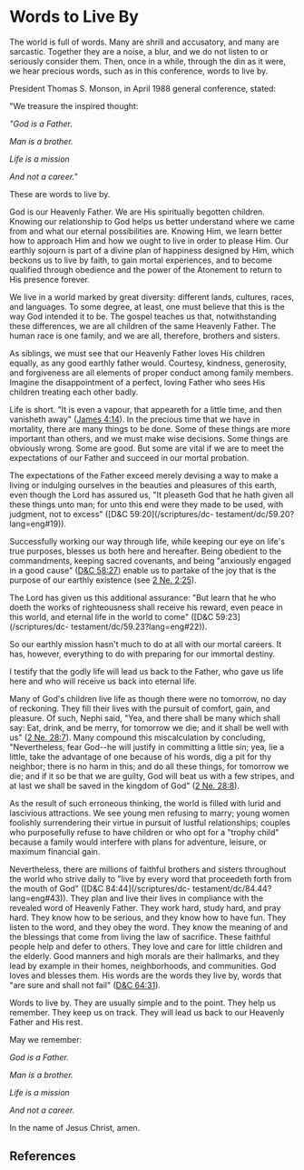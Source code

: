 # Words to Live By

The world is full of words. Many are shrill and accusatory, and many are
sarcastic. Together they are a noise, a blur, and we do not listen to or
seriously consider them. Then, once in a while, through the din as it were, we
hear precious words, such as in this conference, words to live by.

President Thomas S. Monson, in April 1988 general conference, stated:

"We treasure the inspired thought:

_"God is a Father._

_Man is a brother._

_Life is a mission_

_And not a career."_

These are words to live by.

God is our Heavenly Father. We are His spiritually begotten children. Knowing
our relationship to God helps us better understand where we came from and what
our eternal possibilities are. Knowing Him, we learn better how to approach
Him and how we ought to live in order to please Him. Our earthly sojourn is
part of a divine plan of happiness designed by Him, which beckons us to live
by faith, to gain mortal experiences, and to become qualified through
obedience and the power of the Atonement to return to His presence forever.

We live in a world marked by great diversity: different lands, cultures,
races, and languages. To some degree, at least, one must believe that this is
the way God intended it to be. The gospel teaches us that, notwithstanding
these differences, we are all children of the same Heavenly Father. The human
race is one family, and we are all, therefore, brothers and sisters.

As siblings, we must see that our Heavenly Father loves His children equally,
as any good earthly father would. Courtesy, kindness, generosity, and
forgiveness are all elements of proper conduct among family members. Imagine
the disappointment of a perfect, loving Father who sees His children treating
each other badly.

Life is short. "It is even a vapour, that appeareth for a little time, and
then vanisheth away" ([James 4:14](/scriptures/nt/james/4.14?lang=eng#13)). In
the precious time that we have in mortality, there are many things to be done.
Some of these things are more important than others, and we must make wise
decisions. Some things are obviously wrong. Some are good. But some are vital
if we are to meet the expectations of our Father and succeed in our mortal
probation.

The expectations of the Father exceed merely devising a way to make a living
or indulging ourselves in the beauties and pleasures of this earth, even
though the Lord has assured us, "It pleaseth God that he hath given all these
things unto man; for unto this end were they made to be used, with judgment,
not to excess" ([D&amp;C 59:20](/scriptures/dc-
testament/dc/59.20?lang=eng#19)).

Successfully working our way through life, while keeping our eye on life's
true purposes, blesses us both here and hereafter. Being obedient to the
commandments, keeping sacred covenants, and being "anxiously engaged in a good
cause" ([D&amp;C 58:27](/scriptures/dc-testament/dc/58.27?lang=eng#26)) enable
us to partake of the joy that is the purpose of our earthly existence (see [2
Ne. 2:25](/scriptures/bofm/2-ne/2.25?lang=eng#24)).

The Lord has given us this additional assurance: "But learn that he who doeth
the works of righteousness shall receive his reward, even peace in this world,
and eternal life in the world to come" ([D&amp;C 59:23](/scriptures/dc-
testament/dc/59.23?lang=eng#22)).

So our earthly mission hasn't much to do at all with our mortal careers. It
has, however, everything to do with preparing for our immortal destiny.

I testify that the godly life will lead us back to the Father, who gave us
life here and who will receive us back into eternal life.

Many of God's children live life as though there were no tomorrow, no day of
reckoning. They fill their lives with the pursuit of comfort, gain, and
pleasure. Of such, Nephi said, "Yea, and there shall be many which shall say:
Eat, drink, and be merry, for tomorrow we die; and it shall be well with us"
([2 Ne. 28:7](/scriptures/bofm/2-ne/28.7?lang=eng#6)). Many compound this
miscalculation by concluding, "Nevertheless, fear God--he will justify in
committing a little sin; yea, lie a little, take the advantage of one because
of his words, dig a pit for thy neighbor; there is no harm in this; and do all
these things, for tomorrow we die; and if it so be that we are guilty, God
will beat us with a few stripes, and at last we shall be saved in the kingdom
of God" ([2 Ne. 28:8](/scriptures/bofm/2-ne/28.8?lang=eng#7)).

As the result of such erroneous thinking, the world is filled with lurid and
lascivious attractions. We see young men refusing to marry; young women
foolishly surrendering their virtue in pursuit of lustful relationships;
couples who purposefully refuse to have children or who opt for a "trophy
child" because a family would interfere with plans for adventure, leisure, or
maximum financial gain.

Nevertheless, there are millions of faithful brothers and sisters throughout
the world who strive daily to "live by every word that proceedeth forth from
the mouth of God" ([D&amp;C 84:44](/scriptures/dc-
testament/dc/84.44?lang=eng#43)). They plan and live their lives in compliance
with the revealed word of Heavenly Father. They work hard, study hard, and
pray hard. They know how to be serious, and they know how to have fun. They
listen to the word, and they obey the word. They know the meaning of and the
blessings that come from living the law of sacrifice. These faithful people
help and defer to others. They love and care for little children and the
elderly. Good manners and high morals are their hallmarks, and they lead by
example in their homes, neighborhoods, and communities. God loves and blesses
them. His words are the words they live by, words that "are sure and shall not
fail" ([D&amp;C 64:31](/scriptures/dc-testament/dc/64.31?lang=eng#30)).

Words to live by. They are usually simple and to the point. They help us
remember. They keep us on track. They will lead us back to our Heavenly Father
and His rest.

May we remember:

_God is a Father._

_Man is a brother._

_Life is a mission_

_And not a career._

In the name of Jesus Christ, amen.

## References

